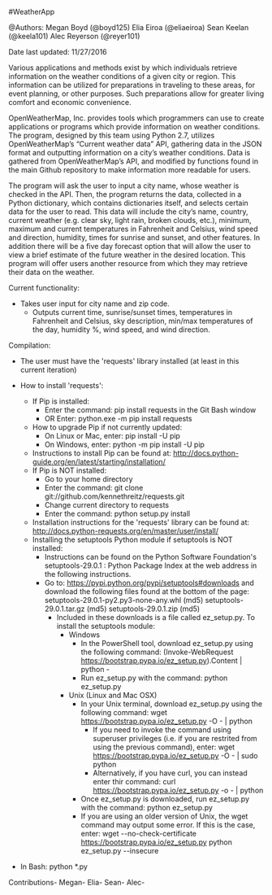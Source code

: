 #WeatherApp

@Authors:
    Megan Boyd (@boyd125)
    Elia Eiroa (@eliaeiroa)
    Sean Keelan (@keela101)
    Alec Reyerson (@reyer101)

Date last updated: 11/27/2016

Various applications and methods exist by which individuals retrieve information on the weather conditions of a given city or region. This information can be utilized for preparations in traveling to these areas, for event planning, or other purposes. Such preparations allow for greater living comfort and economic convenience.

OpenWeatherMap, Inc. provides tools which programmers can use to create applications or programs which provide information on weather conditions. The program, designed by this team using Python 2.7, utilizes OpenWeatherMap’s “Current weather data” API, gathering data in the JSON format and outputting information on a city’s weather conditions. Data is gathered from OpenWeatherMap’s API, and modified by functions found in the main Github repository to make information more readable for users.

The program will ask the user to input a city name, whose weather is checked in the API. Then, the program returns the data, collected in a Python dictionary, which contains dictionaries itself, and selects certain data for the user to read. This data will include the city’s name, country, current weather (e.g. clear sky, light rain, broken clouds, etc.), minimum, maximum and current temperatures in Fahrenheit and Celsius, wind speed and direction, humidity, times for sunrise and sunset, and other features. In addition there will be a five day forecast option that will allow the user to view a brief estimate of the future weather in the desired location.  This program will offer users another resource from which they may retrieve their data on the weather.

Current functionality:
- Takes user input for city name and zip code.
  - Outputs current time, sunrise/sunset times, temperatures in Fahrenheit and
    Celsius, sky description, min/max temperatures of the day, humidity %,
    wind speed, and wind direction.

Compilation:
- The user must have the 'requests' library installed (at least in this current iteration)
- How to install 'requests':
  - If Pip is installed:
    - Enter the command: pip install requests in the Git Bash window
    - OR Enter: python.exe -m pip install requests
  - How to upgrade Pip if not currently updated:
    - On Linux or Mac, enter: pip install -U pip
    - On Windows, enter: python -m pip install -U pip
  - Instructions to install Pip can be found at:
      http://docs.python-guide.org/en/latest/starting/installation/
  - If Pip is NOT installed:
    - Go to your home directory
    - Enter the command: git clone git://github.com/kennethreitz/requests.git
    - Change current directory to requests
    - Enter the command: python setup.py install
  - Installation instructions for the 'requests' library can be found at:
    http://docs.python-requests.org/en/master/user/install/
  - Installing the setuptools Python module if setuptools is NOT installed:
    - Instructions can be found on the Python Software Foundation's
      setuptools-29.0.1 : Python Package Index at the web address in the following
      instructions.
    - Go to: https://pypi.python.org/pypi/setuptools#downloads and download
      the following files found at the bottom of the page:
          setuptools-29.0.1-py2.py3-none-any.whl (md5)
          setuptools-29.0.1.tar.gz (md5)
          setuptools-29.0.1.zip (md5)
      - Included in these downloads is a file called ez_setup.py. To install the
        setuptools module:
        - Windows
          - In the PowerShell tool, download ez_setup.py using the following command:
                (Invoke-WebRequest https://bootstrap.pypa.io/ez_setup.py).Content | python -
          - Run ez_setup.py with the command: python ez_setup.py
        - Unix (Linux and Mac OSX)
          - In your Unix terminal, download ez_setup.py using the following command:
                wget https://bootstrap.pypa.io/ez_setup.py -O - | python
            - If you need to invoke the command using superuser privileges
              (i.e. if you are restrited from using the previous command), enter:
                  wget https://bootstrap.pypa.io/ez_setup.py -O - | sudo python
            - Alternatively, if you have curl, you can instead enter thir command:
                  curl https://bootstrap.pypa.io/ez_setup.py -o - | python
          - Once ez_setup.py is downloaded, run ez_setup.py with the command:
              python ez_setup.py
          - If you are using an older version of Unix, the wget command may output
            some error. If this is the case, enter:
                wget --no-check-certificate https://bootstrap.pypa.io/ez_setup.py
                python ez_setup.py --insecure

- In Bash: python *.py

Contributions- 
Megan-
Elia-
Sean-
Alec-
